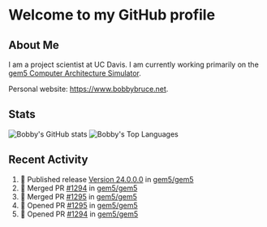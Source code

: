# Welcome to my GitHub profile

## About Me

I am a project scientist at UC Davis. I am currently working primarily on the [gem5 Computer Architecture Simulator](https://github.com/gem5).

Personal website: <https://www.bobbybruce.net>.

## Stats

![Bobby's GitHub stats](https://github-readme-stats.vercel.app/api?username=bobbyrbruce&show_icons=true&theme=responsive&include_all_commits=true&count_private=true&show=reviews&disable_animations=true)
![Bobby's Top Languages ](https://github-readme-stats.vercel.app/api/top-langs/?username=bobbyrbruce&layout=compact&theme=responsive&count_private=true&langs_count=10&disable_animations=true)

## Recent Activity

<!--START_SECTION:activity-->
1. 🚀 Published release [Version 24.0.0.0](https://github.com/gem5/gem5/releases/tag/v24.0.0.0) in [gem5/gem5](https://github.com/gem5/gem5)
2. 🎉 Merged PR [#1294](https://github.com/gem5/gem5/pull/1294) in [gem5/gem5](https://github.com/gem5/gem5)
3. 🎉 Merged PR [#1295](https://github.com/gem5/gem5/pull/1295) in [gem5/gem5](https://github.com/gem5/gem5)
4. 💪 Opened PR [#1295](https://github.com/gem5/gem5/pull/1295) in [gem5/gem5](https://github.com/gem5/gem5)
5. 💪 Opened PR [#1294](https://github.com/gem5/gem5/pull/1294) in [gem5/gem5](https://github.com/gem5/gem5)
<!--END_SECTION:activity-->
